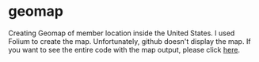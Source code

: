 # geomap
Creating Geomap of member location inside the United States. 
I used Folium to create the map. Unfortunately, github doesn't display the map. If you want to see the entire code with the map output, please click  [here](https://nbviewer.org/github/lchudal89/geomap/blob/main/anpa_members_map.ipynb).
